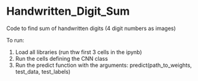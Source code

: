 # Handwritten_Digit_Sum
Code to find sum of handwritten digits (4 digit numbers as images)

To run:
1. Load all libraries (run thw first 3 cells in the ipynb)
2. Run the cells defining the CNN class
3. Run the predict function with the arguments: predict(path_to_weights, test_data, test_labels)
